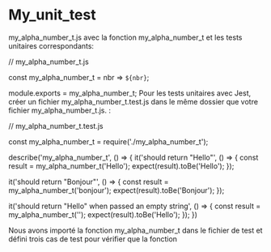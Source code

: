 # My_unit_test


my_alpha_number_t.js avec la fonction my_alpha_number_t et les tests unitaires correspondants:


// my_alpha_number_t.js

const my_alpha_number_t = nbr => `${nbr}`;

module.exports = my_alpha_number_t;
Pour les tests unitaires avec Jest, créer un fichier my_alpha_number_t.test.js 
dans le même dossier que votre fichier my_alpha_number_t.js. :

// my_alpha_number_t.test.js

const my_alpha_number_t = require('./my_alpha_number_t');

describe('my_alpha_number_t', () => {
  it('should return "Hello"', () => {
    const result = my_alpha_number_t('Hello');
    expect(result).toBe('Hello');
  });

  it('should return "Bonjour"', () => {
    const result = my_alpha_number_t('bonjour');
    expect(result).toBe('Bonjour');
  });

  it('should return "Hello" when passed an empty string', () => {
    const result = my_alpha_number_t('');
    expect(result).toBe('Hello');
  });
})


Nous avons importé la fonction my_alpha_number_t dans le fichier de test et défini trois cas de test 
pour vérifier que la fonction 
